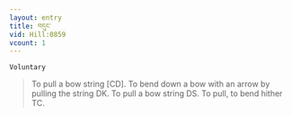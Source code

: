 ```yaml
---
layout: entry
title: བདུང་
vid: Hill:0859
vcount: 1
---
```

`Voluntary` 
> To pull a bow string [CD]\.
 To bend down a bow with an arrow by pulling the string DK\.
 To pull a bow string DS\.
 To pull, to bend hither TC\.

